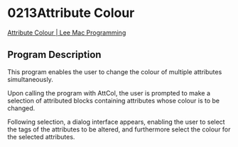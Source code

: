# 0213Attribute Colour

[Attribute Colour | Lee Mac Programming](http://www.lee-mac.com/attributecolour.html)

## Program Description

This program enables the user to change the colour of multiple attributes simultaneously.

Upon calling the program with AttCol, the user is prompted to make a selection of attributed blocks containing attributes whose colour is to be changed.

Following selection, a dialog interface appears, enabling the user to select the tags of the attributes to be altered, and furthermore select the colour for the selected attributes.